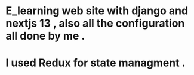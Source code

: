 # E_learning web site with django and nextjs 13 , also all the configuration all done by me . 
# I used Redux for state managment .

